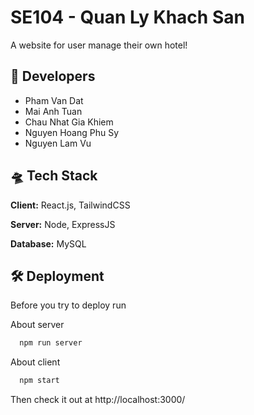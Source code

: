 # SE104 - Quan Ly Khach San
A website for user manage their own hotel!



## 🥸 Developers

- Pham Van Dat
- Mai Anh Tuan
- Chau Nhat Gia Khiem
- Nguyen Hoang Phu Sy
- Nguyen Lam Vu

## 🛸 Tech Stack

**Client:** React.js, TailwindCSS

**Server:** Node, ExpressJS

**Database:** MySQL
## 🛠 Deployment

Before you try to deploy run

About server
```bash
  npm run server
```
About client
```bash
  npm start
```


Then check it out at http://localhost:3000/
